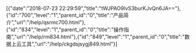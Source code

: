 [{"date":"2018-07-23 22:29:59","title":"tWJPAO9lvS3burKJvQn6JA=="},{"id":"700","level":"1","parent_id":"0","title":"产品简介","url":"/help/qsrmc700.html"},{"id":"834","level":"1","parent_id":"0","title":"操作指南","url":"/help/rm834.html"},{"id":"849","level":"1","parent_id":"0","title":"数据上云工具","url":"/help/ckgdsjsygj849.html"}]